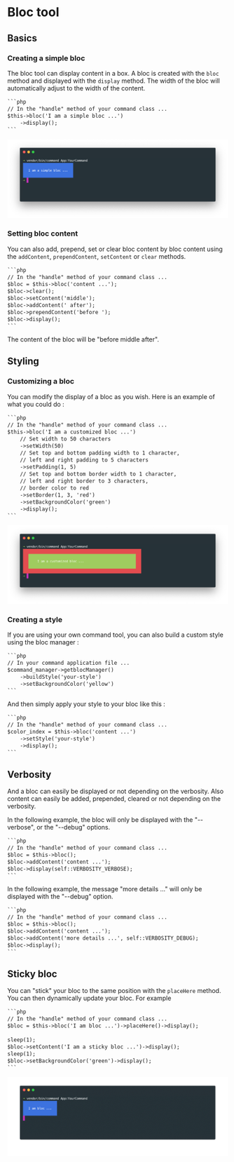 # Bloc tool

## Basics

### Creating a simple bloc

The bloc tool can display content in a box. A bloc is created with the `bloc` method and displayed with the `display` method. The width of the bloc will automatically adjust to the width of the content.
    
    ```php
    // In the "handle" method of your command class ...
    $this->bloc('I am a simple bloc ...')
        ->display();
    ```
    
![basic bloc](img/bloc_basic.png)    

### Setting bloc content
    
You can also add, prepend, set or clear bloc content by  bloc content using the `addContent`, `prependContent`, `setContent` or `clear` methods.

    ```php
    // In the "handle" method of your command class ...
    $bloc = $this->bloc('content ...');
    $bloc->clear();
    $bloc->setContent('middle');
    $bloc->addContent(' after');
    $bloc->prependContent('before ');
    $bloc->display();
    ```

The content of the bloc will be "before middle after".

## Styling

### Customizing a bloc

You can modify the display of a bloc as you wish. Here is an example of what you could do :
          
          
    ```php
    // In the "handle" method of your command class ...
    $this->bloc('I am a customized bloc ...')
        // Set width to 50 characters
        ->setWidth(50)
        // Set top and bottom padding width to 1 character, 
        // left and right padding to 5 characters
        ->setPadding(1, 5) 
        // Set top and bottom border width to 1 character, 
        // left and right border to 3 characters,
        // border color to red
        ->setBorder(1, 3, 'red') 
        ->setBackgroundColor('green')
        ->display();
    ```
    
![custom command bloc](img/bloc_style.png)
      
### Creating a style      
      
If you are using your own command tool, you can also build a custom style using the bloc manager :

    ```php
    // In your command application file ...
    $command_manager->getblocManager()
        ->buildStyle('your-style')
        ->setBackgroundColor('yellow')
    ```
        
And then simply apply your style to your bloc like this :

    ```php
    // In the "handle" method of your command class ...
    $color_index = $this->bloc('content ...')
        ->setStyle('your-style')
        ->display();
    ```    
    
## Verbosity

And a bloc can easily be displayed or not depending on the verbosity. Also content can easily be added, prepended, cleared or not depending on the verbosity. 

In the following example, the bloc will only be displayed with the "--verbose", or the "--debug" options. 

    ```php
    // In the "handle" method of your command class ...
    $bloc = $this->bloc();
    $bloc->addContent('content ...');
    $bloc->display(self::VERBOSITY_VERBOSE);
    ```
    
In the following example, the message "more details ..." will only be displayed with the "--debug" option.
    
    ```php
    // In the "handle" method of your command class ...
    $bloc = $this->bloc();
    $bloc->addContent('content ...');
    $bloc->addContent('more details ...', self::VERBOSITY_DEBUG);
    $bloc->display();    
    ```
    
    
## Sticky bloc

You can "stick" your bloc to the same position with the `placeHere` method. You can then dynamically update your bloc. For example

    ```php
    // In the "handle" method of your command class ...
    $bloc = $this->bloc('I am bloc ...')->placeHere()->display();
    
    sleep(1);
    $bloc->setContent('I am a sticky bloc ...')->display();
    sleep(1);
    $bloc->setBackgroundColor('green')->display();
    ```
    
![sticky command bloc](img/bloc_sticky.gif)